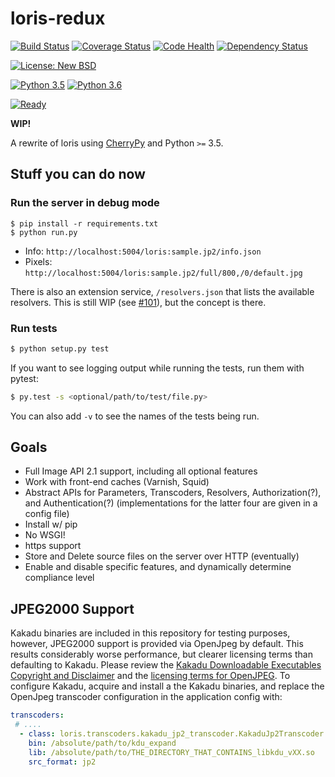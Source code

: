 # loris-redux

[![Build Status](https://travis-ci.org/jpstroop/loris-redux.svg?branch=master)](https://travis-ci.org/jpstroop/loris-redux) [![Coverage Status](https://coveralls.io/repos/github/jpstroop/loris-redux/badge.svg?branch=master)](https://coveralls.io/github/jpstroop/loris-redux?branch=master)
[![Code Health](https://landscape.io/github/jpstroop/loris-redux/master/landscape.svg?style=flat)](https://landscape.io/github/jpstroop/loris-redux/master)
[![Dependency Status](https://gemnasium.com/badges/github.com/jpstroop/loris-redux.svg)](https://gemnasium.com/github.com/jpstroop/loris-redux)

[![License: New BSD](https://img.shields.io/badge/license-New%20BSD-blue.svg)](https://github.com/jpstroop/loris-redux/blob/master/LICENSE.txt)

[![Python 3.5](https://img.shields.io/badge/python-3.5-yellow.svg)](https://img.shields.io/badge/python-3.5-yellow.svg)
[![Python 3.6](https://img.shields.io/badge/python-3.6-yellow.svg)](https://img.shields.io/badge/python-3.6-yellow.svg)

[![Ready](https://badge.waffle.io/jpstroop/loris-redux.svg?label=ready&title=Ready)](http://waffle.io/jpstroop/loris-redux)


__WIP!__

A rewrite of loris using [CherryPy](http://cherrypy.org/) and Python `>=` 3.5.

## Stuff you can do now

### Run the server in debug mode

```
$ pip install -r requirements.txt
$ python run.py
```

 * Info: `http://localhost:5004/loris:sample.jp2/info.json`
 * Pixels: `http://localhost:5004/loris:sample.jp2/full/800,/0/default.jpg`

There is also an extension service, `/resolvers.json` that lists the available resolvers. This is still WIP (see [#101](https://github.com/jpstroop/loris-redux/issues/101)), but the concept is there.

### Run tests

```bash
$ python setup.py test
```

If you want to see logging output while running the tests, run them with pytest:

```bash
$ py.test -s <optional/path/to/test/file.py>
```

You can also add `-v` to see the names of the tests being run.

## Goals

  * Full Image API 2.1 support, including all optional features
  * Work with front-end caches (Varnish, Squid)
  * Abstract APIs for Parameters, Transcoders, Resolvers, Authorization(?), and Authentication(?) (implementations for the latter four are given in a config file)
  * Install w/ pip
  * No WSGI!
  * https support
  * Store and Delete source files on the server over HTTP (eventually)
  * Enable and disable specific features, and dynamically determine compliance level

## JPEG2000 Support

Kakadu binaries are included in this repository for testing purposes, however, JPEG2000 support is provided via OpenJpeg by default. This results  considerably worse performance, but clearer licensing terms than defaulting to Kakadu. Please review the [Kakadu Downloadable Executables Copyright and Disclaimer](https://github.com/jpstroop/loris-redux/blob/master/LICENSE-KAKADU) and the [licensing terms for OpenJPEG](https://github.com/jpstroop/loris-redux/blob/master/LICENSE-OPENJPEG). To configure Kakadu, acquire and install a the Kakadu binaries, and replace the OpenJpeg transcoder configuration in the application config with:

```yaml
transcoders:
 # ....
  - class: loris.transcoders.kakadu_jp2_transcoder.KakaduJp2Transcoder
    bin: /absolute/path/to/kdu_expand
    lib: /absolute/path/to/THE_DIRECTORY_THAT_CONTAINS_libkdu_vXX.so
    src_format: jp2
```
